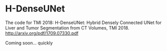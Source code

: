 # H-DenseUNet
The code for TMI 2018: H-DenseUNet: Hybrid Densely Connected UNet for Liver and Tumor Segmentation from CT Volumes, TMI 2018. 
http://arxiv.org/pdf/1709.07330.pdf

Coming soon... 
quickly
